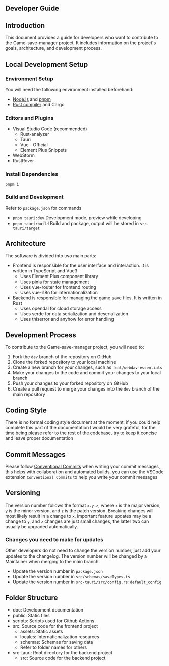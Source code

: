 ## Developer Guide

## Introduction

This document provides a guide for developers who want to contribute to the Game-save-manager project. It includes information on the project's goals, architecture, and development process.

## Local Development Setup

### Environment Setup

You will need the following environment installed beforehand:

- [Node.js](https://nodejs.org/) and [pnpm](https://pnpm.io/)
- [Rust compiler](https://www.rust-lang.org/) and Cargo

### Editors and Plugins

- Visual Studio Code (recommended)
    - Rust-analyzer
    - Tauri
    - Vue - Official
    - Element Plus Snippets
- WebStorm
- RustRover

### Install Dependencies

`pnpm i`

### Build and Development

Refer to `package.json` for commands
- `pnpm tauri:dev` Development mode, preview while developing
- `pnpm tauri:build` Build and package, output will be stored in `src-tauri/target`

## Architecture

The software is divided into two main parts:

- Frontend is responsible for the user interface and interaction. It is written in TypeScript and Vue3
    - Uses Element Plus component library
    - Uses pinia for state management
    - Uses vue-router for frontend routing
    - Uses vue-i18n for internationalization
- Backend is responsible for managing the game save files. It is written in Rust
    - Uses opendal for cloud storage access
    - Uses serde for data serialization and deserialization
    - Uses thiserror and anyhow for error handling

## Development Process

To contribute to the Game-save-manager project, you will need to:

1. Fork the `dev` branch of the repository on GitHub
2. Clone the forked repository to your local machine
3. Create a new branch for your changes, such as `feat/webdav-essentials`
4. Make your changes to the code and commit your changes to your local branch
5. Push your changes to your forked repository on GitHub
6. Create a pull request to merge your changes into the `dev` branch of the main repository

## Coding Style

There is no formal coding style document at the moment, if you could help complete this part of the documentation I would be very grateful, for the time being please refer to the rest of the codebase, try to keep it concise and leave proper documentation

## Commit Messages

Please follow [Conventional Commits](https://www.conventionalcommits.org/) when writing your commit messages, this helps with collaboration and automated builds, you can use the VSCode extension `Conventional Commits` to help you write your commit messages

## Versioning

The version number follows the format `x.y.z`, where `x` is the major version, `y` is the minor version, and `z` is the patch version. Breaking changes will most likely result in a change to `x`, important feature updates may be a change to `y`, and `z` changes are just small changes, the latter two can usually be upgraded automatically.

### Changes you need to make for updates

Other developers do not need to change the version number, just add your updates to the changelog. The version number will be changed by a Maintainer when merging to the main branch.

- Update the version number in `package.json`
- Update the version number in `src/schemas/saveTypes.ts`
- Update the version number in `src-tauri/src/config.rs:default_config`

## Folder Structure

- doc: Development documentation
- public: Static files
- scripts: Scripts used for Github Actions
- src: Source code for the frontend project
    - assets: Static assets
    - locales: Internationalization resources
    - schemas: Schemas for saving data
    - Refer to folder names for others
- src-tauri: Root directory for the backend project
    - src: Source code for the backend project